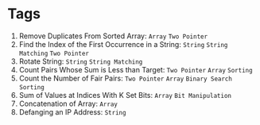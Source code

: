 # Tags
1. Remove Duplicates From Sorted Array: `Array` `Two Pointer`
2. Find the Index of the First Occurrence in a String: `String` `String Matching` `Two Pointer`
3. Rotate String: `String` `String Matching`
4. Count Pairs Whose Sum is Less than Target: `Two Pointer` `Array` `Sorting`
5. Count the Number of Fair Pairs: `Two Pointer` `Array` `Binary Search` `Sorting`
6. Sum of Values at Indices With K Set Bits: `Array` `Bit Manipulation`
7. Concatenation of Array: `Array`
8. Defanging an IP Address: `String`